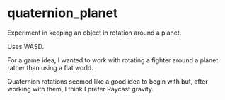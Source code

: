 # quaternion_planet

Experiment in keeping an object in rotation around a planet.

Uses WASD.

For a game idea, I wanted to work with rotating a fighter around a planet rather than using a flat world.

Quaternion rotations seemed like a good idea to begin with but, after working with them, I think I prefer Raycast gravity.
